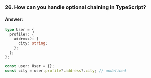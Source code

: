 


### **26. How can you handle optional chaining in TypeScript?**

#### **Answer:**

```typescript
type User = {
  profile?: {
    address?: {
      city: string;
    };
  };
};

const user: User = {};
const city = user.profile?.address?.city; // undefined
```
